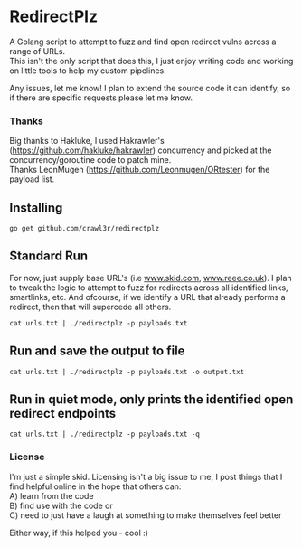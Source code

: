 # RedirectPlz  
A Golang script to attempt to fuzz and find open redirect vulns across a range of URLs.  
This isn't the only script that does this, I just enjoy writing code and working on little tools to help my custom pipelines.  
  
Any issues, let me know! I plan to extend the source code it can identify, so if there are specific requests please let me know.  
  
### Thanks  
Big thanks to Hakluke, I used Hakrawler's (https://github.com/hakluke/hakrawler) concurrency and picked at the concurrency/goroutine code to patch mine.  
Thanks LeonMugen (https://github.com/Leonmugen/ORtester) for the payload list.  
  
## Installing  
```
go get github.com/crawl3r/redirectplz
```  
  
## Standard Run  
For now, just supply base URL's (i.e www.skid.com, www.reee.co.uk). I plan to tweak the logic to attempt to fuzz for redirects across all identified links, smartlinks, etc. And ofcourse, if we identify a URL that already performs a redirect, then that will supercede all others.  
  
```
cat urls.txt | ./redirectplz -p payloads.txt
```
  
## Run and save the output to file  
```
cat urls.txt | ./redirectplz -p payloads.txt -o output.txt
```  
  
## Run in quiet mode, only prints the identified open redirect endpoints
```
cat urls.txt | ./redirectplz -p payloads.txt -q
```
  
### License  
I'm just a simple skid. Licensing isn't a big issue to me, I post things that I find helpful online in the hope that others can:  
 A) learn from the code  
 B) find use with the code or   
 C) need to just have a laugh at something to make themselves feel better  
  
Either way, if this helped you - cool :)  
